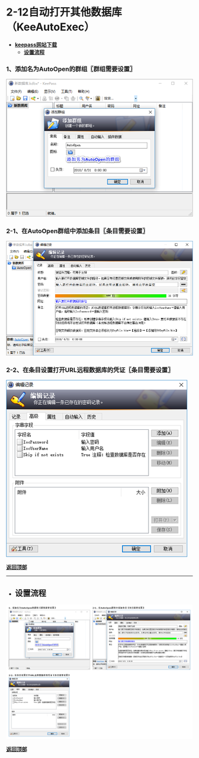 # <a name="锚点0"></a>2-12自动打开其他数据库（KeeAutoExec）
- [**keepass网站下载**](https://keepass.info/plugins.html#keeautoexec)
	- <a href="#锚点1">**设置流程**</a>
### 1、添加名为AutoOpen的群组〖群组需要设置〗
<p><img src="/图片/2-12自动打开其他数据库（KeeAutoExec）/1、添加名为AutoOpen的群组〖群组需要设置〗.png" alt="/图片/2-12自动打开其他数据库（KeeAutoExec）/1、添加名为AutoOpen的群组〖群组需要设置〗.png"/></p>

### 2-1、在AutoOpen群组中添加条目〖条目需要设置〗
<p><img src="/图片/2-12自动打开其他数据库（KeeAutoExec）/2-1、在AutoOpen群组中添加条目〖条目需要设置〗.png" alt="/图片/2-12自动打开其他数据库（KeeAutoExec）/2-1、在AutoOpen群组中添加条目〖条目需要设置〗.png"/></p>

### 2-2、在条目设置打开URL远程数据库的凭证〖条目需要设置〗
<p><img src="/图片/2-12自动打开其他数据库（KeeAutoExec）/2-2、在条目设置打开URL远程数据库的凭证〖条目需要设置〗.png" alt="/图片/2-12自动打开其他数据库（KeeAutoExec）/2-2、在条目设置打开URL远程数据库的凭证〖条目需要设置〗.png"/></p>

<a name="锚点1"></a><a href="#锚点0">**返回顶部**</a>
______________________________________________________________________________
- ## 设置流程
<p><img src="/图片/2-12自动打开其他数据库（KeeAutoExec）/设置流程.png" alt="/图片/2-12自动打开其他数据库（KeeAutoExec）/设置流程.png"/></p>

<a href="#锚点0">**返回顶部**</a>